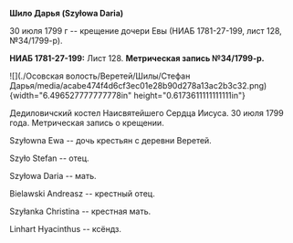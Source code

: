 **Шило Дарья (Szyłowa Daria)**

30 июля 1799 г -- крещение дочери Евы (НИАБ 1781-27-199, лист 128,
№34/1799-р).

**НИАБ 1781-27-199:** Лист 128. **Метрическая запись №34/1799-р.**

![](./Осовская волость/Веретей/Шилы/Стефан Дарья/media/acabe474f4d6cf3ec01e28b90d278a13ac2b3c32.png){width="6.496527777777778in"
height="0.6173611111111111in"}

Дедиловичский костел Наисвятейшего Сердца Иисуса. 30 июля 1799 года.
Метрическая запись о крещении.

Szyłowna Ewa -- дочь крестьян с деревни Веретей.

Szyło Stefan -- отец.

Szyłowa Daria -- мать.

Bielawski Andreasz -- крестный отец.

Szyłanka Christina -- крестная мать.

Linhart Hyacinthus -- ксёндз.
